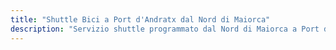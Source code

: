 ```yaml
---
title: "Shuttle Bici a Port d'Andratx dal Nord di Maiorca"
description: "Servizio shuttle programmato dal Nord di Maiorca a Port d'Andratx. Pedala andata, shuttle ritorno."
---
```


<!-- Content will be added later -->
